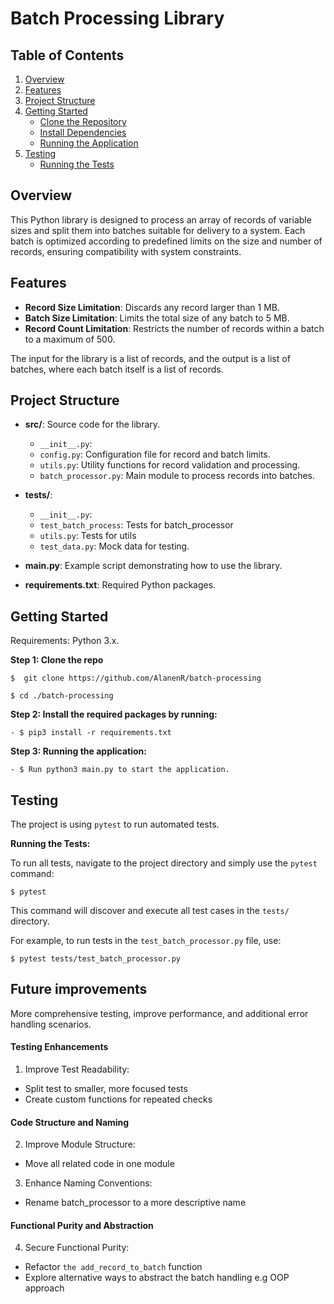 # Batch Processing Library

## Table of Contents
1. [Overview](#overview)
2. [Features](#features)
3. [Project Structure](#project-structure)
4. [Getting Started](#getting-started)
    - [Clone the Repository](#step-1-clone-the-repo)
    - [Install Dependencies](#step-2-install-the-required-packages)
    - [Running the Application](#step-3-running-the-application)
5. [Testing](#testing)
    - [Running the Tests](#running-the-tests)

## Overview

This Python library is designed to process an array of records of variable sizes and split them into batches suitable for delivery to a system. Each batch is optimized according to predefined limits on the size and number of records, ensuring compatibility with system constraints.

## Features

- **Record Size Limitation**: Discards any record larger than 1 MB.
- **Batch Size Limitation**: Limits the total size of any batch to 5 MB.
- **Record Count Limitation**: Restricts the number of records within a batch to a maximum of 500.

The input for the library is a list of records, and the output is a list of batches, where each batch itself is a list of records.

## Project Structure

- **src/**: Source code for the library.
  - `__init__.py`:
  - `config.py`: Configuration file for record and batch limits.
  - `utils.py`: Utility functions for record validation and processing.
  - `batch_processor.py`: Main module to process records into batches.

- **tests/**: 
  - `__init__.py`:
  - `test_batch_process`: Tests for batch_processor
  - `utils.py`: Tests for utils
  - `test_data.py`: Mock data for testing.

- **main.py**: Example script demonstrating how to use the library.

- **requirements.txt**: Required Python packages.

## Getting Started

Requirements: Python 3.x.

**Step 1: Clone the repo**

```
$  git clone https://github.com/AlanenR/batch-processing

$ cd ./batch-processing

```

**Step 2: Install the required packages by running:**
  
    - $ pip3 install -r requirements.txt

**Step 3: Running the application:**

    - $ Run python3 main.py to start the application.


## Testing

The project is using `pytest` to run automated tests.

**Running the Tests:**

To run all tests, navigate to the project directory and simply use the `pytest` command:

    $ pytest

This command will discover and execute all test cases in the `tests/` directory.

For example, to run tests in the `test_batch_processor.py` file, use:

    $ pytest tests/test_batch_processor.py

## Future improvements

More comprehensive testing, improve performance, and additional error handling scenarios.

#### Testing Enhancements

1. Improve Test Readability:

- Split test to smaller, more focused tests
- Create custom functions for repeated checks

#### Code Structure and Naming

2. Improve Module Structure:
- Move all related code in one module

3. Enhance Naming Conventions:
- Rename batch_processor to a more descriptive name

#### Functional Purity and Abstraction

4. Secure Functional Purity:

- Refactor `the add_record_to_batch` function
- Explore alternative ways to abstract the batch handling e.g OOP approach



